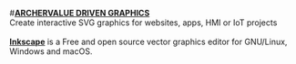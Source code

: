 #[**ARCHERVALUE DRIVEN GRAPHICS**](https://archer.graphics/)<br>
Create interactive SVG graphics for websites, apps, HMI or IoT projects<br><br>
[**Inkscape**](https://inkscape.org/) is a Free and open source vector graphics editor for GNU/Linux, Windows and macOS.<br>

